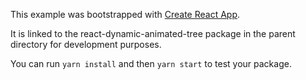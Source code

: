 This example was bootstrapped with [Create React App](https://github.com/facebook/create-react-app).

It is linked to the react-dynamic-animated-tree package in the parent directory for development purposes.

You can run `yarn install` and then `yarn start` to test your package.
